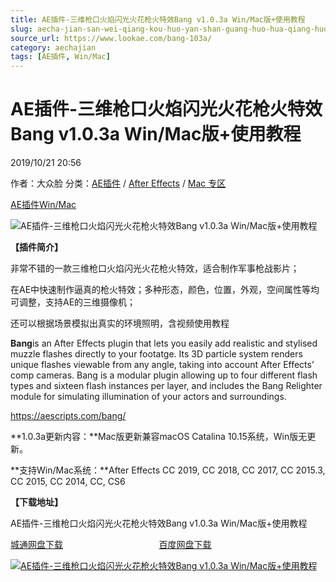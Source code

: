 ```yaml
---
title: AE插件-三维枪口火焰闪光火花枪火特效Bang v1.0.3a Win/Mac版+使用教程
slug: aecha-jian-san-wei-qiang-kou-huo-yan-shan-guang-huo-hua-qiang-huo-te-xiao-bang-v1-0-3a-win-macban-shi-yong-jiao-cheng
source_url: https://www.lookae.com/bang-103a/
category: aechajian
tags: [AE插件, Win/Mac]
---
```

# AE插件-三维枪口火焰闪光火花枪火特效Bang v1.0.3a Win/Mac版+使用教程

2019/10/21 20:56

作者：大众脸
分类：[AE插件](https://www.lookae.com/after-effects/aechajian/) / [After Effects](https://www.lookae.com/after-effects/) / [Mac 专区](https://www.lookae.com/mac-osx/)

[AE插件](https://www.lookae.com/tag/ae%e6%8f%92%e4%bb%b6/)[Win/Mac](https://www.lookae.com/tag/winmac/)

![AE插件-三维枪口火焰闪光火花枪火特效Bang v1.0.3a Win/Mac版+使用教程](https://www.lookae.com/wp-content/uploads/2018/09/Bang.jpg "AE插件-三维枪口火焰闪光火花枪火特效Bang v1.0.3a Win/Mac版+使用教程-LookAE.com")

[](https://cloud.video.taobao.com//play/u/705956171/p/1/e/6/t/1/50273056769.mp4?_=1")

**【插件简介】**

非常不错的一款三维枪口火焰闪光火花枪火特效，适合制作军事枪战影片；

在AE中快速制作逼真的枪火特效；多种形态，颜色，位置，外观，空间属性等均可调整，支持AE的三维摄像机；

还可以根据场景模拟出真实的环境照明，含视频使用教程

**Bang**is an After Effects plugin that lets you easily add realistic and stylised muzzle flashes directly to your footatge. Its 3D particle system renders unique flashes viewable from any angle, taking into account After Effects’ comp cameras. Bang is a modular plugin allowing up to four different flash types and sixteen flash instances per layer, and includes the Bang Relighter module for simulating illumination of your actors and surroundings.

https://aescripts.com/bang/

**1.0.3a更新内容：**Mac版更新兼容macOS Catalina 10.15系统，Win版无更新。

**支持Win/Mac系统：**After Effects CC 2019, CC 2018, CC 2017, CC 2015.3, CC 2015, CC 2014, CC, CS6

**【下载地址】**

AE插件-三维枪口火焰闪光火花枪火特效Bang v1.0.3a Win/Mac版+使用教程

[城通网盘下载](https://tc5.us/file/680462-403592898)                                       [百度网盘下载](https://pan.baidu.com/s/1BYSSkK_CbElddzuEYRQIcw&shfl=sharepset)

[![AE插件-三维枪口火焰闪光火花枪火特效Bang v1.0.3a Win/Mac版+使用教程](https://img.alicdn.com/imgextra/i4/705956171/O1CN011vSMb5DVAe4PMwk_!!705956171.jpg "AE插件-三维枪口火焰闪光火花枪火特效Bang v1.0.3a Win/Mac版+使用教程-LookAE.com")](https://img.alicdn.com/imgextra/i4/705956171/O1CN011vSMb5DVAe4PMwk_!!705956171.jpg)
